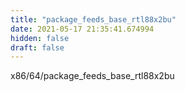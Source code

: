 ```yaml
---
title: "package_feeds_base_rtl88x2bu"
date: 2021-05-17 21:35:41.674994
hidden: false
draft: false
---
```


x86/64/package_feeds_base_rtl88x2bu

